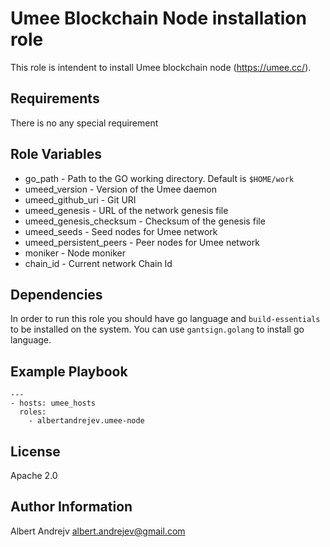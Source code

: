 Umee Blockchain Node installation role
=========

This role is intendent to install Umee blockchain node (https://umee.cc/).

Requirements
------------

There is no any special requirement

Role Variables
--------------

- go_path - Path to the GO working directory. Default is `$HOME/work`
- umeed_version - Version of the Umee daemon
- umeed_github_uri - Git URI
- umeed_genesis - URL of the network genesis file
- umeed_genesis_checksum - Checksum of the genesis file
- umeed_seeds - Seed nodes for Umee network
- umeed_persistent_peers - Peer nodes for Umee network
- moniker - Node moniker
- chain_id - Current network Chain Id


Dependencies
------------

In order to run this role you should have go language and `build-essentials` to be installed on the system. You can use `gantsign.golang` to install go language.

Example Playbook
----------------

    ---
    - hosts: umee_hosts
      roles:
        - albertandrejev.umee-node

License
-------

Apache 2.0

Author Information
------------------

Albert Andrejv <a href="mailto:albert.andrejev@gmail.com">albert.andrejev@gmail.com</a>
